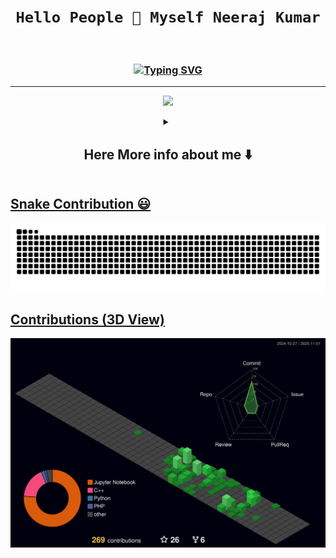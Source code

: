  <h1 align="center"><code>Hello People 👋 Myself Neeraj Kumar</code></h1>
 



<p align="left"> <img src="https://komarev.com/ghpvc/?username=neerajcodes&label=Profile%20views&color=0e75b6&style=flat" alt="" /> </p>
</div ></h1>
 <h3 align=" center"><a href=""><img src="https://readme-typing-svg.demolab.com?font=Shantell+Sans&size=21&duration=4984&pause=900&color=CF82F7&background=5FFF3C00&vCenter=true&random=false&width=435&lines=MCA++Final++Year++Student+++AT;National+Institue+Of+Technology+Warangal;A++passionate++Full++Stack++developer+++And;+Problem++Solver++From++India+%F0%9F%99%8F" alt="Typing SVG" /></a></h3>   


---

<div align="center">
  
![](https://quotes-github-readme.vercel.app/api?type=horizontal&theme=radical)

</div>
<details>

 <summary align="center"><h2>Here More info about me ⬇️ </h2></summary>
 
  # 💫 About Me
  ###
- 🌐 I am from Muzaffarpur , Bihar

- 🔌 Welcome to test and anlayze  [Smart Image Descriptor](https://github.com/neerajcodes888/Smart-Image-Descriptor)

- 🔭 Analyze and report bugs My  [Library management System](http://ourlms2024.great-site.net)

- 🔦 Exploring Various [data science Ideas](https://github.com/neerajcodes888/Data-Science)

- 💬 Ask me about **Full Stack Development**

- 📫 How to reach me **neerajmail888@gmail.com**
  
- ⚡ Fun fact  :  Every commit tells my story, one repo at a time

###
  
# 👩‍💻 Coding Platforms
<p align="left">
<p align="left">
    <a href="https://leetcode.com/neerajcodes888/" target="_blank" rel="noreferrer"><img align="center"
            src="https://img.shields.io/badge/LeetCode-222222?style=for-the-badge&logo=Leetcode&logoColor=white"
            alt="legitcodes" height="30" width="140" /></a>
    <a href="https://auth.geeksforgeeks.org/user/neerajcodes888" target="_blank" rel="noreferrer"><img align="center"
            src="https://img.shields.io/badge/GFG-green?style=for-the-badge&logo=geeksforgeeks&logoColor=white"
            alt="neerajcodes" height="30" width="100" /></a>
    <a href="https://www.hackerrank.com/profile/NeerajCoding888" target="_blank" rel="noreferrer"><img align="center"
            src="https://img.shields.io/badge/HackerRank-6fb107?style=for-the-badge&logo=hackerRank&logoColor=white"
            alt="NeerajCoding888" height="30" width="150" /></a>
     <a href="https://www.kaggle.com/neerajdata" target="_blank" rel="noreferrer"><img align="center"
            src="https://img.shields.io/badge/Kaggle-20BEFF?style=for-the-badge&logo=Kaggle&logoColor=white"
            alt="NeerajData" height="30" width="150" /></a>

            
  
 
</p>



# 🌐 Social Platforms
 
<p align="left">
<p align="left">
  <a href="https://www.linkedin.com/in/neeraj-kumar-9a75811a2/" target="blank"><img align="center" 
            src="https://img.shields.io/badge/LinkedIn-0077b5?style=for-the-badge&logo=linkedin&logoColor=white" 
            height="30" width=" 140" /></a>
    <a href="https://www.facebook.com/neeraj.raj.184881" target="blank"><img align="center" 
            src="https://img.shields.io/badge/Facebook-1877F2?style=for-the-badge&logo=facebook&logoColor=white" 
            height="30" width=" 140" /></a>
    <a href="https://www.instagram.com/_the_neeraj_official?igsh=YTQwZjQ0NmI0OA==" target="_blank" rel="noreferrer"><img align="center"
            src="https://img.shields.io/badge/Instagram-E4405F?style=for-the-badge&logo=instagram&logoColor=white"
            alt="legitcodes" height="30" width="140" /></a>

</p>




# 💻 Tech Stack
<h3 align="left">Languages :</h3>
<p align="left"> 
<a href="https://www.cprogramming.com/" target="_blank" rel="noreferrer"> 
<img src="https://img.shields.io/badge/-1598B6?style=for-the-badge&logo=c&logoColor=white" alt="c" width="50" height="40"/></a> 
<a href="https://www.w3schools.com/cpp/" target="_blank" rel="noreferrer"> 
<img src="https://img.shields.io/badge/C++-1598B6?style=for-the-badge&logo=c%2B%2B&logoColor=white" alt="c++" width="90" height="40"/></a> 
<a href="https://www.java.com" target="_blank" rel="noreferrer"> 
<img src="https://img.shields.io/badge/java-%23ED8B00.svg?style=for-the-badge&logo=java&logoColor=white" alt="java" width="90" height="40"/></a> 
<a href="https://www.learnpython.org/" target="_blank" rel="noreferrer"> 
<img src="https://img.shields.io/badge/Python-3776AB?style=for-the-badge&logo=python&logoColor=white" alt="python3" width="90" height="40"/></a> 
<a href="https://www.w3schools.com/r/" target="_blank" rel="noreferrer"> 
<img src="https://img.shields.io/badge/R-276DC3?style=for-the-badge&logo=r&logoColor=white" alt="python3" width="90" height="40"/></a> 
<h3 align="left">Web Development :</h3>
<p align="left"> 
  <a href="https://www.php.net" target="_blank" rel="noreferrer"> 
<img src="https://img.shields.io/badge/PHP-171515?style=for-the-badge&logo=php&logoColor=white" alt="php" width="80" height="40"/></a> 
<a href="https://www.w3.org/html/" target="_blank" rel="noreferrer"> 
<img src="https://img.shields.io/badge/HTML5-E34F26?style=for-the-badge&logo=html5&logoColor=white" alt="html5" width="90" height="40"/></a> 
<a href="https://www.w3schools.com/css/" target="_blank" rel="noreferrer"> 
<img src="https://img.shields.io/badge/CSS3-1572B6?style=for-the-badge&logo=css3&logoColor=white" alt="css3" width="80" height="40"/></a> 
<a href="https://developer.mozilla.org/en-US/docs/Web/JavaScript" target="_blank" rel="noreferrer"> 
<img src="https://img.shields.io/badge/JavaScript-323330?style=for-the-badge&logo=javascript&logoColor=F7DF1E" alt="javascript" width="140" height="40"/></a> 
</p>
<h3 align="left">Tools :</h3>
<p align="left"> 
<a href="https://www.mysql.com/" target="_blank" rel="noreferrer"> 
<img src="https://img.shields.io/badge/Oracle DB-171515?style=for-the-badge&logo=oracle&logoColor=red" alt="oracle" width="120" height="40"/></a> 
<a href="https://unity.com/" target="_blank" rel="noreferrer"> 
<img src="https://img.shields.io/badge/unity%20engine-171515?style=for-the-badge&logo=unity&logoColor=white" alt="unity" width="160" height="40"/></a> 
<a href="https://visualstudio.microsoft.com/" target="_blank" rel="noreferrer"> 
<img src="https://img.shields.io/badge/Visual%20Studio%20Code-0078d7.svg?style=for-the-badge&logo=visual-studio-code&logoColor=white" alt="VsCode" width="200" height="40"/></a>
<a href="https://www.jetbrains.com/idea/" target="_blank" rel="noreferrer"> 
<img src="https://img.shields.io/badge/IntelliJIDEA-000000.svg?style=for-the-badge&logo=intellij-idea&logoColor=white" alt="IntelliJ" width="180" height="40"/></a>

<a href="https://replit.com/@NeerajCodes" target="_blank" rel="noreferrer"> 
<img src="https://img.shields.io/badge/replit-667881?style=for-the-badge&logo=replit&logoColor=white" alt="replit" width="180" height="40"/></a>
  
<h3 align="left">Operating Systems :</h3>
<p align="left"> 
<a href="https://www.microsoft.com/en-ca/software-download/windows10" target="_blank" rel="noreferrer"> 
<img src="https://img.shields.io/badge/Windows-0078D6?style=for-the-badge&logo=windows&logoColor=white" alt="windows" width="180" height="40"/></a>
<a href="https://releases.ubuntu.com/" target="_blank" rel="noreferrer"> 
<img src="https://img.shields.io/badge/Ubuntu-E95420?style=for-the-badge&logo=ubuntu&logoColor=white" alt="ubuntu" width="180" height="40"/></a>
<a href="https://zorin.com/os/" target="_blank" rel="noreferrer"> 
<img src="https://img.shields.io/badge/Zorin%20OS-0CC1F3?style=for-the-badge&logo=zorin&logoColor=white" alt="IntelliJ" width="180" height="40"/></a>
<a href="https://www.redhat.com/en/technologies/linux-platforms/enterprise-linux" target="_blank" rel="noreferrer"> 
<img src="https://img.shields.io/badge/Red%20Hat-EE0000?style=for-the-badge&logo=redhat&logoColor=white" alt="IntelliJ" width="180" height="40"/></a>
<a href="https://pop.system76.com/" target="_blank" rel="noreferrer"> 
<img src="https://img.shields.io/badge/Pop!_OS-48B9C7?style=for-the-badge&logo=Pop!_OS&logoColor=white" alt="IntelliJ" width="180" height="40"/></a>

  
# 📊 GitHub Stats
 <div align="center">
   
![](https://github-readme-stats.vercel.app/api?username=neerajcodes888&theme=blue-green&hide_border=false&include_all_commits=false&count_private=false)<br/>

![](https://github-readme-streak-stats.herokuapp.com/?user=neerajcodes888&theme=blue-green&hide_border=false)<br/>

![](https://github-readme-stats.vercel.app/api/top-langs/?username=neerajcodes888&theme=blue-green&hide_border=false&include_all_commits=false&count_private=false&layout=compact)

![](http://github-profile-summary-cards.vercel.app/api/cards/profile-details?username=neerajcodes888&theme=highcontrast)

## 🏆 GitHub Trophies
![](https://github-profile-trophy.vercel.app/?username=neerajcodes888&theme=darkhub&no-frame=false&no-bg=false&margin-w=4)

### 🔝 Top Contributed Repo
![](https://github-contributor-stats.vercel.app/api?username=neerajcodes888&limit=5&theme=gruvbox&combine_all_yearly_contributions=true)



<!--START_SECTION:activity-->


---



<div align="left">
  
# 📊 Leetcode Stats:

<div>
<div align="center">
  
![LeetCode Stats](https://leetcode.card.workers.dev/neerajcodes888?theme=auto&font=baloo&extension=activity)

<div>

<div align="left">
  
# 📊 GFG Stats:

<div>



<div align="center">
  
  ![Neeraj's geeksForgeeks stats](https://geeks-for-geeks-stats-api-napiyo.vercel.app/?userName=neerajcodes888)
    
<div>

<div align="left">
  
# 📊 Chess Stats:

<div>

<div align="center">

<!--START_SECTION:chessStats-->
<!-- Automatically generated with https://github.com/Balastrong/chess-stats-action -->

| Type | Rapid ⏲️ | Blitz ⚡ | Bullet 🔫 |
|:---:|:---:|:---:|:---:|
| Current | 645 | 300 | 157 |
| Best | 627 | No Rating | No Rating |

| White ⚪ | Black ⚫ | Result 🏆 | Date 📅 | Position 🗺️ | Type 🕕 |
|:---:|:---:|:---:|:---:|:---:|:---:|
| randomUserPog | **ChessHamper888** | checkmated ❌ | 25/9/2024 | <a href="http://www.ee.unb.ca/cgi-bin/tervo/fen.pl?select=rn1q1knb/1bpppQ2/pp3p2/6N1/P1BPP3/2N5/1PP2PP1/R1B1K3 b Q -">Link</a> | Rapid |
| dopatron420 | **ChessHamper888** | resigned ❌ | 12/9/2024 | <a href="http://www.ee.unb.ca/cgi-bin/tervo/fen.pl?select=1n3knr/p2p3p/Pp2p3/5p2/3R1P2/3B4/1PPP3P/2B1K1R1 b - -">Link</a> | Blitz |
| **ChessHamper888** | deekshasinha | win 🥇 | 12/9/2024 | <a href="http://www.ee.unb.ca/cgi-bin/tervo/fen.pl?select=rnbq1k1r/ppp1ppbp/3p1np1/8/8/1P4PP/PBPPPPB1/RN1QK1NR w KQ -">Link</a> | Blitz |
| Aelii136 | **ChessHamper888** | abandoned  | 12/9/2024 | <a href="http://www.ee.unb.ca/cgi-bin/tervo/fen.pl?select=rnb1k1nr/4p1Q1/2pqBp1p/p1N5/1p1BP2N/8/P1P2PPP/1R3RK1 b - -">Link</a> | Rapid |
| **ChessHamper888** | Nilsx179 | win 🥇 | 12/9/2024 | <a href="http://www.ee.unb.ca/cgi-bin/tervo/fen.pl?select=r2q2k1/pQp2ppp/2n5/3p2r1/1b2p3/1P2P2P/1BPP1PB1/RN3KNR b - -">Link</a> | Rapid |
| Chestoinou | **ChessHamper888** | win 🥇 | 12/9/2024 | <a href="http://www.ee.unb.ca/cgi-bin/tervo/fen.pl?select=rn1qkr2/7p/pp2Bnp1/2p1bPB1/8/2N2b2/PPP2PPP/R3K2R w KQq -">Link</a> | Rapid |
| **ChessHamper888** | Hafizrana | win 🥇 | 12/9/2024 | <a href="http://www.ee.unb.ca/cgi-bin/tervo/fen.pl?select=1Q6/8/8/8/8/2pK4/2P5/Q1k5 b - -">Link</a> | Rapid |
| Rinni1966 | **ChessHamper888** | resigned ❌ | 12/9/2024 | <a href="http://www.ee.unb.ca/cgi-bin/tervo/fen.pl?select=Qnk1R3/2pp1p2/1p3q2/pP6/2P5/P7/8/R3KB2 b - -">Link</a> | Rapid |
| CoachT0316 | **ChessHamper888** | abandoned  | 12/9/2024 | <a href="http://www.ee.unb.ca/cgi-bin/tervo/fen.pl?select=3k3r/7p/2BppRpb/1P6/5P2/8/1PPPK1PP/1NB4R b - -">Link</a> | Rapid |
| **ChessHamper888** | SajjadJ1357 | win 🥇 | 12/9/2024 | <a href="http://www.ee.unb.ca/cgi-bin/tervo/fen.pl?select=1r1k3r/pBp2Q1p/3b4/8/1n6/1P1P3P/PBP1P1K1/RN5R b - -">Link</a> | Rapid |

<!--END_SECTION:chessStats-->

<div>

 <div align="center">
  
## 😂 Have a Smile

<img src='https://randommeme-five.vercel.app/' style="height: 400px;"/>

 </div>
</div>

---


<h2 align='left'><i><a href="https://github.com/neerajcodes888/github-readme-activity-graph">📈 Activity Graph </i></h2>
  
![Neeraj's github activity graph](https://github-readme-activity-graph.vercel.app/graph?username=neerajcodes888&bg_color=000000&color=1521cb&line=cc5200&point=0acd0d&area=true&hide_border=true)



</details>




## Snake Contribution 😃
<div align="center">
 
![snake gif](https://github.com/neerajcodes888/neerajcodes888/blob/output/snake.svg)

</div>

## Contributions (3D View)
<div align="center">
 
![3d](https://github.com/neerajcodes888/neerajcodes888/blob/main/profile-3d-contrib/profile-night-green.svg)

</div>

